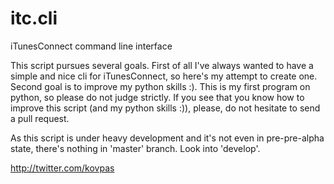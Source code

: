 itc.cli
=======

iTunesConnect command line interface

This script pursues several goals. First of all I've always wanted to have a simple and nice cli for iTunesConnect, so here's my attempt to create one.
Second goal is to improve my python skills :). This is my first program on python, so please do not judge strictly. If you see that you know how to improve this script (and my python skills :)), please, do not hesitate to send a pull request.

As this script is under heavy development and it's not even in pre-pre-alpha state, there's nothing in 'master' branch. Look into 'develop'.

http://twitter.com/kovpas